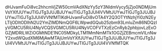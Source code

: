 dHJvamFuOi8vc2hhcmVjZW50cmVAdXNzYy5zY3NldmVycy5jZjo0NDMjUmVsYXlfJUYwJTlGJTg3JUJBJUYwJTlGJTg3JUI4VVMtJUYwJTlGJTg3JUJBJUYwJTlGJTg3JUI4VVNfMTIKdHJvamFuOi8vOTA4Y2Q3OTYtNzhjYi0zN2EyLTljODItODlhN2U2YmZlMDNmQGF6LWpwdGQub25zbm93LmluZm86NDQzIyVGMCU5RiU4NyVCQSVGMCU5RiU4NyVCOFVTXzEzCnRyb2phbjovLzExOGZjMDRlLWZiOGMtNDE1NC05MDkyLTM1MmNmMTk1OGZjZEBmcmVlLnNwY2xvdWQudXM6MjAwMTAjUmVsYXlfJUYwJTlGJTg3JUJBJUYwJTlGJTg3JUI4VVMtJUYwJTlGJTg3JUJBJUYwJTlGJTg3JUI4VVNfMTQK